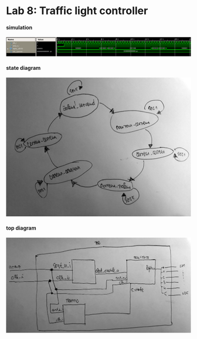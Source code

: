 # Lab 8: Traffic light controller

#### simulation


![simulation](simulation.png)


#### state diagram
![state diagram](state_diagram.jpg)


#### top diagram
![topdiagram](top_diagram.jpg)



